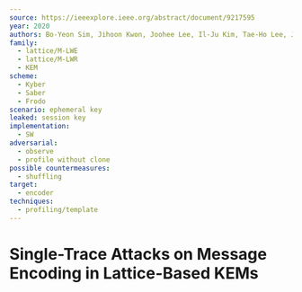 ```yaml
---
source: https://ieeexplore.ieee.org/abstract/document/9217595
year: 2020
authors: Bo-Yeon Sim, Jihoon Kwon, Joohee Lee, Il-Ju Kim, Tae-Ho Lee, Jaeseung Han
family:
  - lattice/M-LWE
  - lattice/M-LWR
  - KEM
scheme:
  - Kyber
  - Saber
  - Frodo
scenario: ephemeral key
leaked: session key
implementation:
  - SW
adversarial:
  - observe
  - profile without clone
possible countermeasures:
  - shuffling
target:
  - encoder
techniques:
  - profiling/template
---
```

# Single-Trace Attacks on Message Encoding in Lattice-Based KEMs

